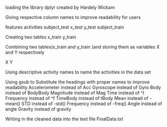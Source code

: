 loading the library dplyr created by Hardely Wickam 

Giving respective column names to improve readability for users

features 
activities 
subject_test
x_test 
y_test 
subject_train 

Creating two tables
x_train
y_train

Combining two tables(x_train and y_train )and storing them as variables X and Y respectively

X
Y 

Using descriptive activity names to name the activities in the data set

Using gsub to Substitute the headings with proper names to improve readability 
Accelerometer instead of Acc
Gyroscope instead of Gyro
Body instead of BodyBody
Magnitude instead of Mag
Time instead of ^t
Frequency instead of ^f
TimeBody instead of tBody
Mean instead of -mean()
STD instead of -std()
Frequency instead of -freq()
Angle instead of angle
Gravity instead of gravity

Writing in the cleaned data into the text file FinalData.txt
